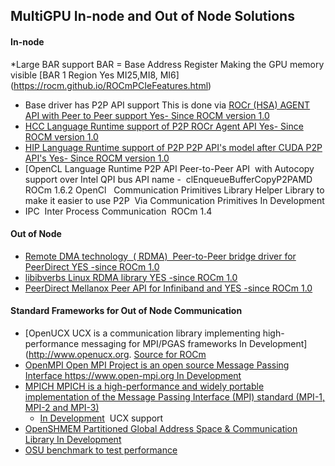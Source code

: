

## MultiGPU In-node and Out of Node Solutions

#### In-node			

*Large BAR support BAR = Base Address Register	Making the GPU memory visible [BAR 1 Region 	Yes MI25,MI8, MI6]	(https://rocm.github.io/ROCmPCIeFeatures.html)
* Base driver has P2P API support	This is done via [ROCr (HSA) AGENT API with Peer to Peer support	Yes- Since ROCM version 1.0	](http://www.hsafoundation.com/html_spec111/HSA_Library.htm#Runtime/Topics/02_Core/hsa_iterate_agents.htm%3FTocPath%3DHSA%2520Runtime%2520Programmer%25E2%2580%2599s%2520Reference%2520Manual%2520Version%25201.1.1%2520%7CChapter%25202.%2520HSA%2520Core%2520Programming%2520Guide%7C2.3%2520System%2520and%2520agent%2520information%7C2.3.1%2520System%2520and%2520agent%2520information%2520API%7C_____18)
* [HCC Language Runtime support of P2P	 ROCr Agent API	Yes- Since ROCM version 1.0](https://scchan.github.io/hcc/classhc_1_1accelerator.html#aebd49b998f9421bd032ea450cbafd247)
* [HIP Language Runtime support of P2P	P2P API's model after CUDA P2P API's 	Yes- Since ROCM version 1.0](http://rocm-developer-tools.github.io/HIP/group__PeerToPeer.html)
* [OpenCL Language Runtime P2P API	Peer-to-Peer API  with Autocopy support over Intel QPI bus API name -  clEnqueueBufferCopyP2PAMD	ROCm 1.6.2 OpenCl  	
Communication Primitives Library	Helper Library to make it easier to use P2P  Via Communication Primitives	In Development	
* IPC 	Inter Process Communication 	ROCm 1.4	

#### Out of Node			

* [Remote DMA technology  ( RDMA) 	Peer-to-Peer bridge driver for PeerDirect	YES -since ROCm 1.0](https://github.com/RadeonOpenCompute/ROCnRDMA)
* [libibverbs	Linux RDMA library	YES -since ROCm 1.0](https://github.com/RadeonOpenCompute/ROCnRDMA)
* [PeerDirect	Mellanox Peer API for Infiniband and	YES -since ROCm 1.0](https://community.mellanox.com/docs/DOC-2486)

#### Standard Frameworks for Out of Node Communication			

* [OpenUCX	UCX is a communication library implementing high-performance messaging for MPI/PGAS frameworks	In Development](http://www.openucx.org. [Source for ROCm](https://github.com/openucx/ucx/tree/master/src/uct/rocm)
* [OpenMPI	Open MPI Project is an open source Message Passing Interface https://www.open-mpi.org	In Development](https://github.com/openucx/ucx/wiki/OpenMPI-and-OpenSHMEM-installation-with-UCX)
* [ MPICH	MPICH is a high-performance and widely portable implementation of the Message Passing Interface (MPI) standard (MPI-1, MPI-2 and MPI-3)](https://www.mpich.org/about/overview/)	
  * [In Development](https://www.mpich.org/2016/08/30/mpich-3-3a1-released/)  UCX support
* [OpenSHMEM	Partitioned Global Address Space & Communication Library	In Development](https://github.com/openucx/ucx/wiki/OpenMPI-and-OpenSHMEM-installation-with-UCX)
* [OSU benchmark to test performance](https://github.com/ROCm-Developer-Tools/OSU_Microbenchmarks)
